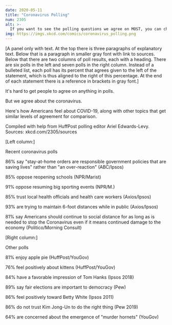 ```yaml
---
date: 2020-05-11
title: "Coronavirus Polling"
num: 2305
alt: >-
  If you want to see the polling questions we agree on MOST, you can check out Chapter 24 of my book How To, where I got the Roper Center on Public Opinion Research to help me design the world's least electable political campaign platform.
img: https://imgs.xkcd.com/comics/coronavirus_polling.png
---
```

[A panel only with text. At the top there is three paragraphs of explanatory text. Below that is a paragraph in smaller gray font with link to sources. Below that there are two columns of poll results, each with a heading. There are six polls in the left and seven polls in the right column. Instead of a bulleted list, each poll has its percent that agrees given to the left of the statement, which is thus aligned to the right of this percentage. At the end of each statement there is a reference in brackets in gray font.]

It's hard to get people to agree on anything in polls.

But we agree about the coronavirus.

Here's how Americans feel about COVID-19, along with other topics that get similar levels of agreement for comparison.

Compiled with help from HuffPost polling editor Ariel Edwards-Levy. Sources: xkcd.com/2305/sources

[Left column:]

Recent coronavirus polls

86% say "stay-at-home orders are responsible government policies that are saving lives" rather than "an over-reaction" (ABC/Ipsos)

85% oppose reopening schools (NPR/Marist)

91% oppose resuming big sporting events (NPR/M.)

85% trust local health officials and health care workers (Axios/Ipsos)

93% are trying to maintain 6-foot distances while in public (Axios/Ipsos)

81% say Americans should continue to social distance for as long as is needed to stop the Coronavirus even if it means continued damage to the economy (Politico/Morning Consult)

[Right column:]

Other polls

81% enjoy apple pie (HuffPost/YouGov)

76% feel positively about kittens (HuffPost/YouGov)

84% have a favorable impression of Tom Hanks (Ipsos 2018)

89% say fair elections are important to democracy (Pew)

86% feel positively toward Betty White (Ipsos 2011)

86% do not trust Kim Jong-Un to do the right thing (Pew 2019)

64% are concerned about the emergence of "murder hornets" (YouGov)